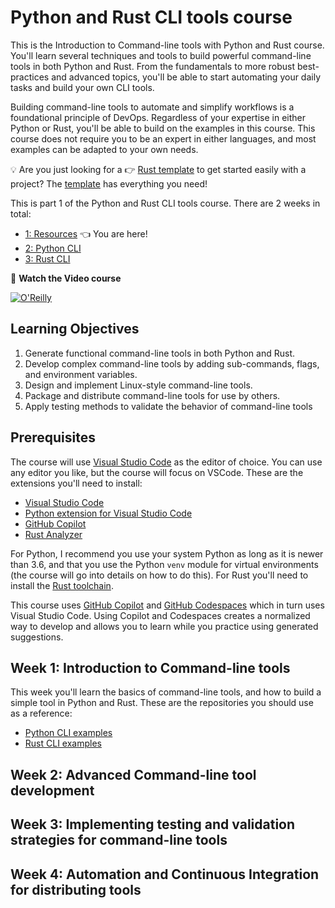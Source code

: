 # Python and Rust CLI tools course

This is the Introduction to Command-line tools with Python and Rust course. You'll learn several techniques and tools to build powerful command-line tools in both Python and Rust. From the fundamentals to more robust best-practices and advanced topics, you'll be able to start automating your daily tasks and build your own CLI tools.

Building command-line tools to automate and simplify workflows is a foundational principle of DevOps. Regardless of your expertise in either Python or Rust, you'll be able to build on the examples in this course. This course does not require you to be an expert in either languages, and most examples can be adapted to your own needs.

💡 Are you just looking for a 👉 [Rust template](https://github.com/alfredodeza/rust-template) to get started easily with a project? The [template](https://github.com/alfredodeza/rust-template) has everything you need!

This is part 1 of the Python and Rust CLI tools course. There are 2 weeks in total:

- [1: Resources](https://github.com/alfredodeza/python-and-rust-tools) 👈 You are here!
- [2: Python CLI](https://github.com/alfredodeza/python-cli-example)
- [3: Rust CLI](https://github.com/alfredodeza/rust-cli-example)


🚀 **Watch the Video course**

[![O'Reilly](https://learning.oreilly.com/covers/urn:orm:video:28037639VIDEOPAIML/400w/)](https://learning.oreilly.com/videos/devops-command-line-tools/28037639VIDEOPAIML/ "Python and Rust CLI tools")


## Learning Objectives

1. Generate functional command-line tools in both Python and Rust.
1. Develop complex command-line tools by adding sub-commands, flags, and environment variables.
1. Design and implement Linux-style command-line tools.
1. Package and distribute command-line tools for use by others.
1. Apply testing methods to validate the behavior of command-line tools

## Prerequisites
The course will use [Visual Studio Code](https://code.visualstudio.com/?WT.mc_id=academic-0000-alfredodeza) as the editor of choice. You can use any editor you like, but the course will focus on VSCode. These are the extensions you'll need to install:

- [Visual Studio Code](https://code.visualstudio.com/?WT.mc_id=academic-0000-alfredodeza)
- [Python extension for Visual Studio Code](https://marketplace.visualstudio.com/items?itemName=ms-python.python&WT.mc_id=academic-0000-alfredodeza)
- [GitHub Copilot](https://marketplace.visualstudio.com/items?itemName=GitHub.copilot&WT.mc_id=academic-0000-alfredodeza)
- [Rust Analyzer](https://marketplace.visualstudio.com/items?itemName=rust-lang.rust-analyzer&WT.mc_id=academic-0000-alfredodeza)

For Python, I recommend you use your system Python as long as it is newer than 3.6, and that you use the Python `venv` module for virtual environments (the course will go into details on how to do this). For Rust you'll need to install the [Rust toolchain](https://rustup.rs/). 

This course uses [GitHub Copilot](https://copilot.github.com/) and [GitHub Codespaces](https://github.com/features/codespaces) which in turn uses Visual Studio Code. Using Copilot and Codespaces creates a normalized way to develop and allows you to learn while you practice using generated suggestions.

## Week 1: Introduction to Command-line tools
This week you'll learn the basics of command-line tools, and how to build a simple tool in Python and Rust. These are the repositories you should use as a reference:

- [Python CLI examples](https://github.com/alfredodeza/python-cli-example)
- [Rust CLI examples](https://github.com/alfredodeza/rust-cli-example)

## Week 2: Advanced Command-line tool development

## Week 3: Implementing testing and validation strategies for command-line tools

## Week 4: Automation and Continuous Integration for distributing tools
